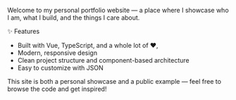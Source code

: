 Welcome to my personal portfolio website — a place where I showcase who I am, what I build, and the things I care about.

✨ Features
- Built with Vue, TypeScript, and a whole lot of ❤️,
- Modern, responsive design
- Clean project structure and component-based architecture
- Easy to customize with JSON

This site is both a personal showcase and a public example — feel free to browse the code and get inspired!
